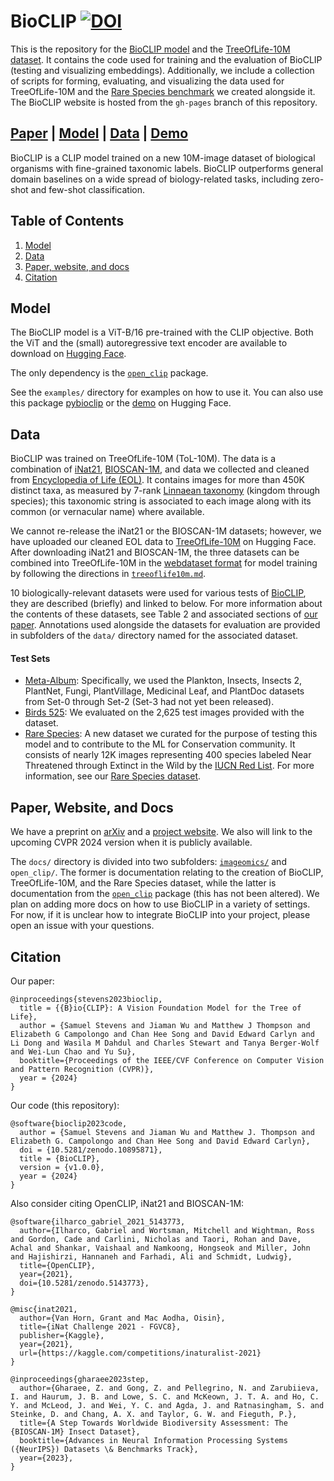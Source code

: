 # BioCLIP [![DOI](https://zenodo.org/badge/725653485.svg)](https://zenodo.org/doi/10.5281/zenodo.10895870)


This is the repository for the [BioCLIP model](https://huggingface.co/imageomics/bioclip) and the [TreeOfLife-10M dataset](https://huggingface.co/datasets/imageomics/TreeOfLife-10M). It contains the code used for training and the evaluation of BioCLIP (testing and visualizing embeddings). Additionally, we include a collection of scripts for forming, evaluating, and visualizing the data used for TreeOfLife-10M and the [Rare Species benchmark](https://huggingface.co/datasets/imageomics/rare-species) we created alongside it. The BioCLIP website is hosted from the `gh-pages` branch of this repository.

[Paper](https://arxiv.org/abs/2311.18803) | [Model](https://huggingface.co/imageomics/bioclip) | [Data](https://huggingface.co/datasets/imageomics/TreeOfLife-10M) | [Demo](https://huggingface.co/spaces/imageomics/bioclip-demo)
---

BioCLIP is a CLIP model trained on a new 10M-image dataset of biological organisms with fine-grained taxonomic labels.
BioCLIP outperforms general domain baselines on a wide spread of biology-related tasks, including zero-shot and few-shot classification.

## Table of Contents

1. [Model](#model)
2. [Data](#data)
3. [Paper, website, and docs](#paper)
4. [Citation](#citation)

## Model

The BioCLIP model is a ViT-B/16 pre-trained with the CLIP objective.
Both the ViT and the (small) autoregressive text encoder are available to download on [Hugging Face](https://huggingface.co/imageomics/bioclip).

The only dependency is the [`open_clip`](https://github.com/mlfoundations/open_clip) package.

See the `examples/` directory for examples on how to use it.
You can also use this package [pybioclip](https://github.com/Imageomics/pybioclip) or the [demo](https://huggingface.co/spaces/imageomics/bioclip-demo) on Hugging Face.

## Data

BioCLIP was trained on TreeOfLife-10M (ToL-10M).
The data is a combination of [iNat21](https://github.com/visipedia/inat_comp/tree/master/2021), [BIOSCAN-1M](https://github.com/zahrag/BIOSCAN-1M), and data we collected and cleaned from [Encyclopedia of Life (EOL)](https://eol.org). It contains images for more than 450K distinct taxa, as measured by 7-rank [Linnaean taxonomy](https://www.britannica.com/science/taxonomy/The-objectives-of-biological-classification) (kingdom through species); this taxonomic string is associated to each image along with its common (or vernacular name) where available.

We cannot re-release the iNat21 or the BIOSCAN-1M datasets; however, we have uploaded our cleaned EOL data to [TreeOfLife-10M](https://huggingface.co/datasets/imageomics/TreeOfLife-10M) on Hugging Face.
After downloading iNat21 and BIOSCAN-1M, the three datasets can be combined into TreeOfLife-10M in the [webdataset format](https://github.com/webdataset/webdataset) for model training by following the directions in [`treeoflife10m.md`](/docs/imageomics/treeoflife10m.md).


10 biologically-relevant datasets were used for various tests of [BioCLIP](https://huggingface.co/imageomics/bioclip), they are described (briefly) and linked to below. For more information about the contents of these datasets, see Table 2 and associated sections of [our paper](https://doi.org/10.48550/arXiv.2311.18803). Annotations used alongside the datasets for evaluation are provided in subfolders of the `data/` directory named for the associated dataset.

#### Test Sets

- [Meta-Album](https://paperswithcode.com/dataset/meta-album): Specifically, we used the Plankton, Insects, Insects 2, PlantNet, Fungi, PlantVillage, Medicinal Leaf, and PlantDoc datasets from Set-0 through Set-2 (Set-3 had not yet been released).
 - [Birds 525](https://www.kaggle.com/datasets/gpiosenka/100-bird-species): We evaluated on the 2,625 test images provided with the dataset.
 - [Rare Species](https://huggingface.co/datasets/imageomics/rare-species): A new dataset we curated for the purpose of testing this model and to contribute to the ML for Conservation community. It consists of nearly 12K images representing 400 species labeled Near Threatened through Extinct in the Wild by the [IUCN Red List](https://www.iucnredlist.org/). For more information, see our [Rare Species dataset](https://huggingface.co/datasets/imageomics/rare-species).



<h2 id="paper">Paper, Website, and Docs</h2>

We have a preprint on [arXiv](https://arxiv.org/abs/2311.18803) and a [project website](https://imageomics.github.io/bioclip/).
We also will link to the upcoming CVPR 2024 version when it is publicly available.


The `docs/` directory is divided into two subfolders: [`imageomics/`](/docs/imageomics) and `open_clip/`. The former is documentation relating to the creation of BioCLIP, TreeOfLife-10M, and the Rare Species dataset, while the latter is documentation from the [`open_clip`](https://github.com/mlfoundations/open_clip) package (this has not been altered).
We plan on adding more docs on how to use BioCLIP in a variety of settings.
For now, if it is unclear how to integrate BioCLIP into your project, please open an issue with your questions.

## Citation

Our paper:

```
@inproceedings{stevens2023bioclip,
  title = {{B}io{CLIP}: A Vision Foundation Model for the Tree of Life}, 
  author = {Samuel Stevens and Jiaman Wu and Matthew J Thompson and Elizabeth G Campolongo and Chan Hee Song and David Edward Carlyn and Li Dong and Wasila M Dahdul and Charles Stewart and Tanya Berger-Wolf and Wei-Lun Chao and Yu Su},
  booktitle={Proceedings of the IEEE/CVF Conference on Computer Vision and Pattern Recognition (CVPR)},
  year = {2024}
}
```

Our code (this repository):
```
@software{bioclip2023code,
  author = {Samuel Stevens and Jiaman Wu and Matthew J. Thompson and Elizabeth G. Campolongo and Chan Hee Song and David Edward Carlyn},
  doi = {10.5281/zenodo.10895871},
  title = {BioCLIP},
  version = {v1.0.0},
  year = {2024}
}
```


Also consider citing OpenCLIP, iNat21 and BIOSCAN-1M:

```
@software{ilharco_gabriel_2021_5143773,
  author={Ilharco, Gabriel and Wortsman, Mitchell and Wightman, Ross and Gordon, Cade and Carlini, Nicholas and Taori, Rohan and Dave, Achal and Shankar, Vaishaal and Namkoong, Hongseok and Miller, John and Hajishirzi, Hannaneh and Farhadi, Ali and Schmidt, Ludwig},
  title={OpenCLIP},
  year={2021},
  doi={10.5281/zenodo.5143773},
}
```

```
@misc{inat2021,
  author={Van Horn, Grant and Mac Aodha, Oisin},
  title={iNat Challenge 2021 - FGVC8},
  publisher={Kaggle},
  year={2021},
  url={https://kaggle.com/competitions/inaturalist-2021}
}
```

```
@inproceedings{gharaee2023step,
  author={Gharaee, Z. and Gong, Z. and Pellegrino, N. and Zarubiieva, I. and Haurum, J. B. and Lowe, S. C. and McKeown, J. T. A. and Ho, C. Y. and McLeod, J. and Wei, Y. C. and Agda, J. and Ratnasingham, S. and Steinke, D. and Chang, A. X. and Taylor, G. W. and Fieguth, P.},
  title={A Step Towards Worldwide Biodiversity Assessment: The {BIOSCAN-1M} Insect Dataset},
  booktitle={Advances in Neural Information Processing Systems ({NeurIPS}) Datasets \& Benchmarks Track},
  year={2023},
}
```
